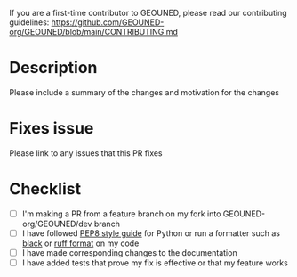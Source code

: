 If you are a first-time contributor to GEOUNED, please read our contributing guidelines:
https://github.com/GEOUNED-org/GEOUNED/blob/main/CONTRIBUTING.md

# Description

Please include a summary of the changes and motivation for the changes

# Fixes issue

Please link to any issues that this PR fixes

# Checklist

- [ ] I'm making a PR from a feature branch on my fork into GEOUNED-org/GEOUNED/dev branch
- [ ] I have followed [PEP8 style guide]([url](https://peps.python.org/pep-0008/)) for Python or run a formatter such as [black]([url](https://github.com/psf/black)) or [ruff format]([url](https://github.com/astral-sh/ruff)) on my code
- [ ] I have made corresponding changes to the documentation
- [ ] I have added tests that prove my fix is effective or that my feature works
